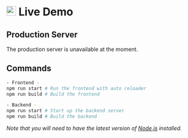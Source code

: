 # <img src="frontend/public/favicon.ico"  width="25"/> Live Demo

## Production Server
The production server is unavailable at the moment.
## Commands

```bash
- Frontend -
npm run start # Run the frontend with auto reloader
npm run build # Build the frontend

- Backend -
npm run start # Start up the backend server
npm run build # Build the backend
```

*Note that you will need to have the latest version of [Node.js](https://nodejs.org) installed.*